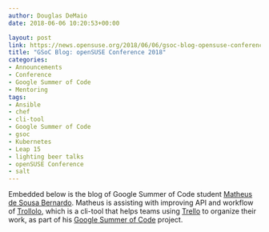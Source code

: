 ```yaml
---
author: Douglas DeMaio
date: 2018-06-06 10:20:53+00:00

layout: post
link: https://news.opensuse.org/2018/06/06/gsoc-blog-opensuse-conference-2018/
title: "GSoC Blog: openSUSE Conference 2018"
categories:
- Announcements
- Conference
- Google Summer of Code
- Mentoring
tags:
- Ansible
- chef
- cli-tool
- Google Summer of Code
- gsoc
- Kubernetes
- Leap 15
- lighting beer talks
- openSUSE Conference
- salt
---
```

Embedded below is the blog of Google Summer of Code student [ Matheus de Sousa Bernardo](https://matheussbernardo.me/about/). Matheus is assisting with improving API and workflow of [Trollolo](https://github.com/openSUSE/trollolo), which is a cli-tool that helps teams using [Trello](https://trello.com/) to organize their work, as part of his [Google Summer of Code](https://summerofcode.withgoogle.com/) project.

		
